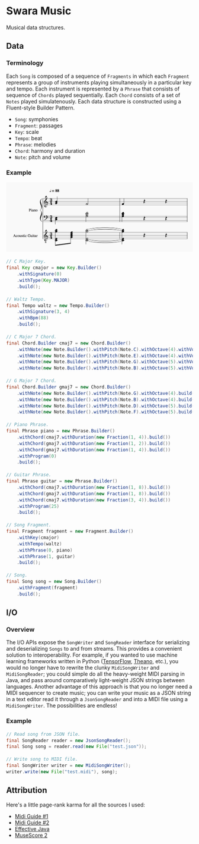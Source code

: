 # Swara Music
Musical data structures.

## Data
### Terminology
Each ```Song``` is composed of a sequence of ```Fragments``` in which each ```Fragment``` represents a group of instruments playing simultaneously in a particular key and tempo. Each instrument is represented by a ```Phrase``` that consists of sequence of ```Chords``` played sequentially. Each ```Chord``` consists of a set of ```Notes``` played simulatenously. Each data structure is constructed using a Fluent-style Builder Pattern.

- ```Song```: symphonies
- ```Fragment```: passages
- ```Key```: scale
- ```Tempo```: beat
- ```Phrase```: melodies
- ```Chord```: harmony and duration
- ```Note```: pitch and volume

### Example
![Rendered Sheet Music](https://raw.githubusercontent.com/ashwin153/swara/master/swara-assets/swara-pics/sheet-music.png)

```java
// C Major Key.
final Key cmajor = new Key.Builder()
    .withSignature(0)
    .withType(Key.MAJOR)
    .build();

// Waltz Tempo.
final Tempo waltz = new Tempo.Builder()
    .withSignature(3, 4)
    .withBpm(88)
    .build();

// C Major 7 Chord.
final Chord.Builder cmaj7 = new Chord.Builder()
    .withNote(new Note.Builder().withPitch(Note.C).withOctave(4).withVolume(80).build())
    .withNote(new Note.Builder().withPitch(Note.E).withOctave(4).withVolume(60).build())
    .withNote(new Note.Builder().withPitch(Note.G).withOctave(5).withVolume(80).build())
    .withNote(new Note.Builder().withPitch(Note.B).withOctave(5).withVolume(75).build());

// G Major 7 Chord.
final Chord.Builder gmaj7 = new Chord.Builder()
    .withNote(new Note.Builder().withPitch(Note.G).withOctave(4).build())
    .withNote(new Note.Builder().withPitch(Note.B).withOctave(4).build())
    .withNote(new Note.Builder().withPitch(Note.D).withOctave(5).build())
    .withNote(new Note.Builder().withPitch(Note.F).withOctave(5).build());

// Piano Phrase.
final Phrase piano = new Phrase.Builder()
    .withChord(cmaj7.withDuration(new Fraction(1, 4)).build())
    .withChord(gmaj7.withDuration(new Fraction(1, 2)).build())
    .withChord(gmaj7.withDuration(new Fraction(1, 4)).build())
    .withProgram(0)
    .build();

// Guitar Phrase.
final Phrase guitar = new Phrase.Builder()
    .withChord(cmaj7.withDuration(new Fraction(1, 8)).build())
    .withChord(gmaj7.withDuration(new Fraction(1, 8)).build())
    .withChord(cmaj7.withDuration(new Fraction(3, 4)).build())
    .withProgram(25)
    .build();

// Song Fragment.
final Fragment fragment = new Fragment.Builder()
    .withKey(cmajor)
    .withTempo(waltz)
    .withPhrase(0, piano)
    .withPhrase(1, guitar)
    .build();

// Song.
final Song song = new Song.Builder()
    .withFragment(fragment)
    .build();
```

## I/O
### Overview
The I/O APIs expose the ```SongWriter``` and ```SongReader``` interface for serializing and deserializing ```Songs``` to and from streams. This provides a convenient solution to interoperability. For example, if you wanted to use machine learning frameworks written in Python ([TensorFlow](https://www.tensorflow.org/), [Theano](http://deeplearning.net/software/theano/), etc.), you would no longer have to rewrite the clunky ```MidiSongWriter``` and ```MidiSongReader```; you could simple do all the heavy-weight MIDI parsing in Java, and pass around comparatively light-weight JSON strings between languages. Another advantage of this approach is that you no longer need a MIDI sequencer to create music; you can write your music as a JSON string in a text editor read it through a ```JsonSongReader``` and into a MIDI file using a  ```MidiSongWriter```. The possibilities are endless!

### Example
```java
// Read song from JSON file.
final SongReader reader = new JsonSongReader();
final Song song = reader.read(new File("test.json"));

// Write song to MIDI file.
final SongWriter writer = new MidiSongWriter();
writer.write(new File("test.midi"), song);
```

## Attribution
Here's a little page-rank karma for all the sources I used:
- [Midi Guide #1](http://www.somascape.org/midi/tech/mfile.html)
- [Midi Guide #2](https://www.csie.ntu.edu.tw/~r92092/ref/midi/)
- [Effective Java](https://github.com/HackathonHackers/programming-ebooks/blob/master/Java/Effective%20Java%20(2nd%20Edition).pdf)
- [MuseScore 2](https://musescore.org/en/2.0)
